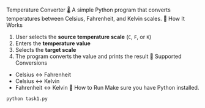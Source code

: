 Temperature Converter 🌡️
A simple Python program that converts temperatures between Celsius, Fahrenheit, and Kelvin scales.
 🔧 How It Works
1. User selects the **source temperature scale** (`C`, `F`, or `K`)
2. Enters the **temperature value**
3. Selects the **target scale**
4. The program converts the value and prints the result
📌 Supported Conversions
- Celsius ↔ Fahrenheit
- Celsius ↔ Kelvin
- Fahrenheit ↔ Kelvin
 🚀 How to Run
Make sure you have Python installed.
```bash
python task1.py
